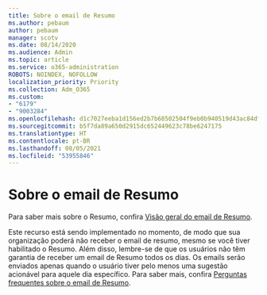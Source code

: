 ```yaml
---
title: Sobre o email de Resumo
ms.author: pebaum
author: pebaum
manager: scotv
ms.date: 08/14/2020
ms.audience: Admin
ms.topic: article
ms.service: o365-administration
ROBOTS: NOINDEX, NOFOLLOW
localization_priority: Priority
ms.collection: Adm_O365
ms.custom:
- "6179"
- "9003284"
ms.openlocfilehash: d1c7027eeba1d156ed2b7b68502504f9eb0b940519d43ac84df1c94435260101
ms.sourcegitcommit: b5f7da89a650d2915dc652449623c78be6247175
ms.translationtype: HT
ms.contentlocale: pt-BR
ms.lasthandoff: 08/05/2021
ms.locfileid: "53955846"
---
```

# <a name="about-briefing-email"></a>Sobre o email de Resumo

Para saber mais sobre o Resumo, confira [Visão geral do email de Resumo](https://docs.microsoft.com/briefing/be-overview).  

Este recurso está sendo implementado no momento, de modo que sua organização poderá não receber o email de resumo, mesmo se você tiver habilitado o Resumo. Além disso, lembre-se de que os usuários não têm garantia de receber um email de Resumo todos os dias. Os emails serão enviados apenas quando o usuário tiver pelo menos uma sugestão acionável para aquele dia específico. Para saber mais, confira [Perguntas frequentes sobre o email de Resumo](https://docs.microsoft.com/briefing/be-faqs).
